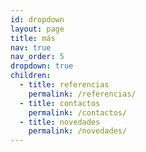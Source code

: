 ```yaml
---
id: dropdown
layout: page
title: más
nav: true
nav_order: 5
dropdown: true
children:
  - title: referencias
    permalink: /referencias/
  - title: contactos
    permalink: /contactos/
  - title: novedades
    permalink: /novedades/
---
```

